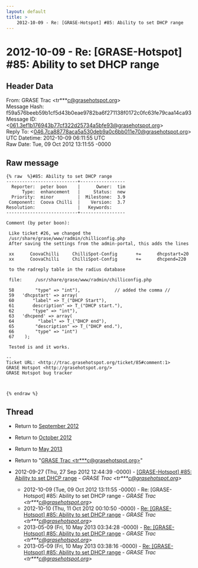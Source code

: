 ```yaml
---
layout: default
title: >
    2012-10-09 - Re: [GRASE-Hotspot] #85: Ability to set DHCP range
---
```


# 2012-10-09 - Re: [GRASE-Hotspot] #85: Ability to set DHCP range

## Header Data

From: GRASE Trac \<tr***c@grasehotspot.org\><br>
Message Hash: f59a576beeb59b1cf5d43b0eae9782ba6f271138f0172c0fc63fe79caa14ca93<br>
Message ID: \<061.3ef1b176943b77cf322d25734a5bfe93@grasehotspot.org\><br>
Reply To: \<046.7ca88778aca5a530deb9a0c6bb011e70@grasehotspot.org\><br>
UTC Datetime: 2012-10-09 06:11:55 UTC<br>
Raw Date: Tue, 09 Oct 2012 13:11:55 -0000<br>

## Raw message

```
{% raw  %}#85: Ability to set DHCP range
---------------------------+-----------------
  Reporter:  peter boon    |      Owner:  tim
      Type:  enhancement   |     Status:  new
  Priority:  minor         |  Milestone:  3.9
 Component:  Coova Chilli  |    Version:  3.7
Resolution:                |   Keywords:
---------------------------+-----------------

Comment (by peter boon):

 Like ticket #26, we changed the
 /usr/share/grase/www/radmin/chilliconfig.php
 After saving the settings from the admin-portal, this adds the lines

 xx      CoovaChilli     ChilliSpot-Config       +=      dhcpstart=20
 xx      CoovaChilli     ChilliSpot-Config       +=      dhcpend=220

 to the radreply table in the radius database

 file:     /usr/share/grase/www/radmin/chilliconfig.php

 58        "type" => "int"),             // added the comma //
 59   'dhcpstart' => array(
 60       "label" => T_("DHCP Start"),
 61       description" => T_("DHCP start."),
 62       "type" => "int"),
 63   'dhcpend' => array(
 64         "label" => T_("DHCP end"),
 65        "description" => T_("DHCP end."),
 66        "type" => "int")
 67    );

 Tested is and it works.

-- 
Ticket URL: <http://trac.grasehotspot.org/ticket/85#comment:1>
GRASE Hotspot <http://grasehotspot.org/>
GRASE Hotspot bug tracker



{% endraw %}
```

## Thread

+ Return to [September 2012](/archive/2012/09)
+ Return to [October 2012](/archive/2012/10)
+ Return to [May 2013](/archive/2013/05)

+ Return to "[GRASE Trac <tr***c<span>@</span>grasehotspot.org>](/authors/tr___c_at_grasehotspot_org)"

+ 2012-09-27 (Thu, 27 Sep 2012 12:44:39 -0000) - [[GRASE-Hotspot]  #85: Ability to set DHCP range](/archive/2012/09/eb94f2a208c081afe94b8d737580a98fd29b721987de642bc15473a93f4d98b3) - _GRASE Trac \<tr***c@grasehotspot.org\>_
  + 2012-10-09 (Tue, 09 Oct 2012 13:11:55 -0000) - Re: [GRASE-Hotspot] #85: Ability to set DHCP range - _GRASE Trac \<tr***c@grasehotspot.org\>_
  + 2012-10-10 (Thu, 11 Oct 2012 00:10:50 -0000) - [Re: [GRASE-Hotspot] #85: Ability to set DHCP range](/archive/2012/10/7f239ae683b2eed9ce120bc4619b59fa676790a4e23945c1930ef60ae472e69b) - _GRASE Trac \<tr***c@grasehotspot.org\>_
  + 2013-05-09 (Fri, 10 May 2013 03:34:28 -0000) - [Re: [GRASE-Hotspot] #85: Ability to set DHCP range](/archive/2013/05/7c6df308925b8411ba75f98f364707744e703b778b58f2e3948c25e92d85d74c) - _GRASE Trac \<tr***c@grasehotspot.org\>_
  + 2013-05-09 (Fri, 10 May 2013 03:38:16 -0000) - [Re: [GRASE-Hotspot] #85: Ability to set DHCP range](/archive/2013/05/c3b031abf081c4b6fad22c0e1f8ff5b12d90cda1d2592732a66c6989751ab724) - _GRASE Trac \<tr***c@grasehotspot.org\>_

